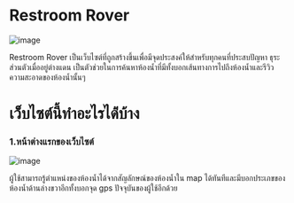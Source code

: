 # Restroom Rover
![image](https://media.discordapp.net/attachments/1159598468814348308/1183197181897887855/logomenu.png?ex=6587753e&is=6575003e&hm=a072d75979af796d8a11e3e937be613484d8b6ed1a8f6649f4bfc00b409f89e4&=&format=webp&quality=lossless&width=1708&height=584)

Restroom Rover เป็นเว็บไซต์ที่ถูกสร้างขึ้นเพื่อมีจุดประสงค์ให้สำหรับทุกคนที่ประสบปัญหา ธุระส่วนตัวเมื่ออยู่ต่างแดน เป็นตัวช่วยในการค้นหาห้องน้ำที่มีทั้งบอกเส้นทางการไปถึงห้องน้ำและรีวิวความสะอาดของห้องน้ำนั้นๆ

# เว็บไซต์นี้ทำอะไรได้่บ้าง

### 1.หน้าต่างแรกของเว็บไซต์
![image](https://media.discordapp.net/attachments/1159598468814348308/1183201227186655343/Screenshot_2566-12-10_at_07.19.05.png?ex=65877903&is=65750403&hm=f2140512819e22fb7a6934ffcd383eb986d315f91fceb4239abfffd31897d095&=&format=webp&quality=lossless&width=2060&height=1068)

ผู้ใช้สามารถรู้ตำแหน่งของห้องน้ำได้จากสัญลักษณ์ของห้องน้ำใน map ได้ทันทีและมีบอกประเภขของห้องน้ำด้านล่างขวาอีกทั้งบอกจุด gps ปัจจุบันของผู้ใช้อีกด้วย
